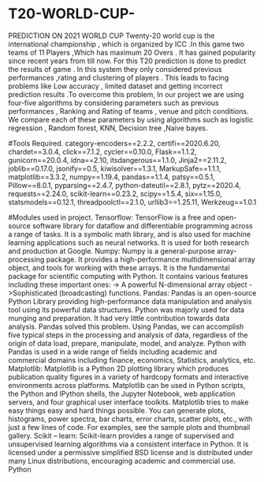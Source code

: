 # T20-WORLD-CUP-
PREDICTION ON 2021 WORLD CUP
Twenty-20 world cup is the international championship , which is organized by ICC .In this game two teams of 11 Players ,Which has maximum 20 Overs . It has gained popularity since recent years from till now. For this T20 prediction is done to predict the results of game . In this system they only considered previous performances ,rating and clustering of players . This leads to facing problems like Low accuracy , limited dataset and getting incorrect prediction results .To overcome this problem, In our project we are using four-five algorithms by considering parameters such as previous performances , Ranking and Rating of teams , venue and pitch conditions. We compare each of these parameters by using algorithms such as logistic regression , Random forest, KNN, Decision tree ,Naive bayes.

#Tools Required.
category-encoders==2.2.2, certifi==2020.6.20, chardet==3.0.4, click==7.1.2, cycler==0.10.0, Flask==1.1.2, gunicorn==20.0.4, idna==2.10, itsdangerous==1.1.0, Jinja2==2.11.2, joblib==0.17.0, jsonify==0.5, kiwisolver==1.3.1, MarkupSafe==1.1.1, matplotlib==3.3.2, numpy==1.19.4, pandas==1.1.4, patsy==0.5.1, Pillow==8.0.1, pyparsing==2.4.7, python-dateutil==2.8.1, pytz==2020.4, requests==2.24.0, scikit-learn==0.23.2, scipy==1.5.4, six==1.15.0, statsmodels==0.12.1, threadpoolctl==2.1.0, urllib3==1.25.11, Werkzeug==1.0.1



#Modules used in project.
Tensorflow:
TensorFlow is a free and open-source software library for dataflow and differentiable programming across a range of tasks. It is a symbolic math library, and is also used for machine learning applications such as neural networks. It is used for both research and production at Google. 
Numpy:
Numpy is a general-purpose array-processing package. It provides a high-performance multidimensional array object, and tools for working with these arrays.
It is the fundamental package for scientific computing with Python. It contains various features including these important ones:
->	A powerful N-dimensional array object
->Sophisticated (broadcasting) functions.
Pandas:
Pandas is an open-source Python Library providing high-performance data manipulation and analysis tool using its powerful data structures. Python was majorly used for data munging and preparation. It had very little contribution towards data analysis. Pandas solved this problem. Using Pandas, we can accomplish five typical steps in the processing and analysis of data, regardless of the origin of data load, prepare, manipulate, model, and analyze. Python with Pandas is used in a wide range of fields including academic and commercial domains including finance, economics, Statistics, analytics, etc.
Matplotlib:
Matplotlib is a Python 2D plotting library which produces publication quality figures in a variety of hardcopy formats and interactive environments across platforms. Matplotlib can be used in Python scripts, the Python and IPython shells, the Jupyter Notebook, web application servers, and four graphical user interface toolkits. Matplotlib tries to make easy things easy and hard things possible. You can generate plots, histograms, power spectra, bar charts, error charts, scatter plots, etc., with just a few lines of code. For examples, see the sample plots and thumbnail gallery.
Scikit – learn:
Scikit-learn provides a range of supervised and unsupervised learning algorithms via a consistent interface in Python. It is licensed under a permissive simplified BSD license and is distributed under many Linux distributions, encouraging academic and commercial use. Python


